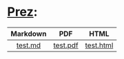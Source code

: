 # [Prez](https://kayoo123.github.io/Prez/):

| Markdown | PDF   | HTML |
| :------: | :---: | :---:|
| [test.md](https://raw.githubusercontent.com/kayoo123/Prez/main/test.md) | [test.pdf](https://kayoo123.github.io/Prez/test.pdf) | [test.html](https://kayoo123.github.io/Prez/test.html)
